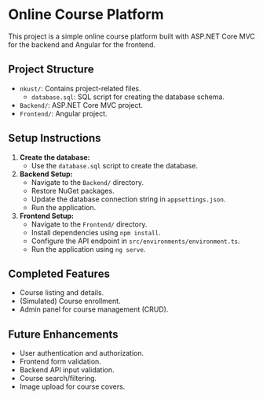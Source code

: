 # Online Course Platform

This project is a simple online course platform built with ASP.NET Core MVC for the backend and Angular for the frontend.

## Project Structure

*   `nkust/`: Contains project-related files.
    *   `database.sql`: SQL script for creating the database schema.
*   `Backend/`: ASP.NET Core MVC project.
*   `Frontend/`: Angular project.

## Setup Instructions

1.  **Create the database:**
    *   Use the `database.sql` script to create the database.
2.  **Backend Setup:**
    *   Navigate to the `Backend/` directory.
    *   Restore NuGet packages.
    *   Update the database connection string in `appsettings.json`.
    *   Run the application.
3.  **Frontend Setup:**
    *   Navigate to the `Frontend/` directory.
    *   Install dependencies using `npm install`.
    *   Configure the API endpoint in `src/environments/environment.ts`.
    *   Run the application using `ng serve`.

## Completed Features

*   Course listing and details.
*   (Simulated) Course enrollment.
*   Admin panel for course management (CRUD).

## Future Enhancements

*   User authentication and authorization.
*   Frontend form validation.
*   Backend API input validation.
*   Course search/filtering.
*   Image upload for course covers.